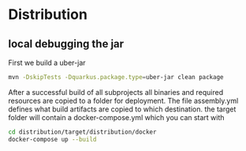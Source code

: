 # Distribution

## local debugging the jar

First we build a uber-jar
~~~bash
mvn -DskipTests -Dquarkus.package.type=uber-jar clean package
~~~

After a successful build of all subprojects all binaries and required resources
are copied to a folder for deployment.
The file assembly.yml defines what build artifacts are copied to which destination.
the target folder will contain a docker-compose.yml which you can start with
~~~bash
cd distribution/target/distribution/docker
docker-compose up --build
~~~

